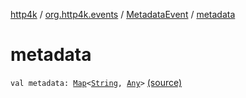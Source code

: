 [http4k](../../index.md) / [org.http4k.events](../index.md) / [MetadataEvent](index.md) / [metadata](./metadata.md)

# metadata

`val metadata: `[`Map`](https://kotlinlang.org/api/latest/jvm/stdlib/kotlin.collections/-map/index.html)`<`[`String`](https://kotlinlang.org/api/latest/jvm/stdlib/kotlin/-string/index.html)`, `[`Any`](https://kotlinlang.org/api/latest/jvm/stdlib/kotlin/-any/index.html)`>` [(source)](https://github.com/http4k/http4k/blob/master/http4k-core/src/main/kotlin/org/http4k/events/events.kt#L38)